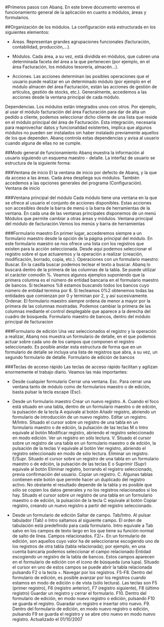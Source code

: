 #Primeros pasos con Abanq.
En este breve documento veremos el funcionamiento general de la aplicación en cuanto a módulos, áreas y formularios.

##Organización de los módulos.
La configuración está estructurada en los siguientes elementos: 
   * Áreas. Representan grandes agrupaciones funcionales (facturación, contabilidad, producción,...). 

   * Módulos. Cada área, a su vez, está dividida en módulos, que cubren una determinada faceta del área a la que pertenecen (por ejemplo, en el área Facturación, los módulos tesorerí­a, almacén...). 

   * Acciones. Las acciones determinan las posibles operaciones que el usuario puede realizar en un determinado módulo (por ejemplo en el módulo almacén del área Facturación, están las acciones de gestión de artí­culos, gestión de stocks, etc.). Generalmente, accedemos a las acciones desde la ventana principal de cada módulo. 

Dependencias. Los módulos están integrados unos con otros. Por ejemplo, al usar el módulo facturación del área Facturación para dar de alta un pedido a cliente, podemos seleccionar dicho cliente de una lista que reside en el módulo principal del área de Facturación. Esta integración, necesaria para reaprovechar datos y funcionalidad existentes, implica que algunos módulos no pueden ser instalados sin haber instalado previamente aquellos de los que dependen. Abanq controla estas dependencias y avisa al usuario cuando alguna de ellas no se cumple. 

##Modo general de funcionamiento
Abanq muestra la información al usuario siguiendo un esquema maestro - detalle. La interfaz de usuario se estructura de la siguiente forma:

###Ventana de inicio
El la ventana de inicio por defecto de Abanq, y la que da acceso a las áreas. Cada área despliega sus módulos. También accedemos a las opciones generales del programa (Configuración).
Ventana de inicio

###Ventana principal del módulo
Cada módulo tiene una ventana en la que se ofrece al usuario el conjunto de acciones disponibles. Estas acciones son accesibles desde la barra de menú o la barra de herramientas de la ventana.
En cada una de las ventanas principales disponemos de un menú Módulos que permite cambiar a otras áreas y módulos.
Ventana principal del módulo de facturación.Vemos los menús y barra de herramientas

###Formulario maestro
En primer lugar, accederemos siempre a un formulario maestro desde la opción de la página principal del módulo. En este formulario maestro se nos ofrece una lista con los registros que existen para la acción seleccionada. Desde aquí­ podemos seleccionar el registro sobre el que actuaremos y la operación a realizar (creación, modificación, borrado, copia, etc.).
Operaciones con un formulario maestro:
Buscar. En la casilla buscar podemos teclear el texto a buscar. Abanq lo buscará dentro de la primera de las columnas de la tabla. Se puede utilizar el carácter comodín %. Veamos algunos ejemplos suponiendo que la primera columna es el número de entidad bancaria en el formulario maestro de bancos. Si tecleamos %8 estamos buscando todos los bancos cuyo número de entidad termina por 8. Si tecleamos 0%2 obtenemos todas las entidades que comienzan por 0 y terminan por 2, y así sucesivamente.
Ordenar. El formulario maestro siempre ordena de menor a mayor por la primera de las columnas mostradas. Podemos cambiar la primera de las columnas mediante el control desplegable que aparece a la derecha del cuadro de búsqueda.
Formulario maestro de bancos, dentro del módulo principal de facturacion

###Formulario de edición
Una vez seleccionados el registro y la operación a realizar, Abanq nos muestra un formulario de detalle, en el que podemos actuar sobre cada uno de los campos que componen el registro seleccionado. Es posible anidar esta estructura de forma que en un formulario de detalle se incluya una lista de registros que abra, a su vez, un segundo formulario de detalle.
Formulario de edición de bancos

###Teclas de acceso rápido
Las teclas de acceso rápido facilitan y agilizan enormemente el trabajo diario. Veamos las más importantes:

   * Desde cualquier formulario
Cerrar una ventana. Esc. Para cerrar una ventana tanto de módulo como de formularios maestro o de edición, basta pulsar la tecla escape (Esc).

   * Desde un formulario maestro
Crear un nuevo registro. A. Cuando el foco está situado en una tabla, dentro de un formulario maestro o de edción, la pulsación de la tecla A equivale al botón Añadir registro, abriendo un formulario de introducción de un nuevo registro.
Editar un registro. M/Intro. Situado el cursor sobre un registro de una tabla en un formulario maestro o de edción, la pulsación de las teclas M o Intro equivale al botón Modificar registro, abriendo el registro seleccionado en modo edición.
Ver un registro en sólo lectura. V. Situado el cursor sobre un registro de una tabla en un formulario maestro o de edción, la pulsación de la teclas V equivale al botón Ver registro, abriendo el registro seleccionado en modo de sólo lectura.
Eliminar un registro. E/Supr. Situado el cursor sobre un registro de una tabla en un formulario maestro o de edción, la pulsación de las teclas E o Suprimir (Supr) equivale al botón Eliminar registro, borrando el registro seleccionado, previa confirmación del usuario.
Copiar un registro. C. Algunas tablas contienen este botón que permite hacer un duplicado del registro activo. No obstante el resultado depende de la tabla y es posible que sólo se copien los datos generales y no los registros relacionados si los hay. Situado el cursor sobre un registro de una tabla en un formulario maestro o de edción, la pulsación de la tecla C equivale al botón Copiar registro, creando un nuevo registro a partir del registro seleccionado.

   * Desde un formulario de edición
Saltar de campo. Tab/Intro. Al pulsar tabulador (Tab) o Intro saltamos al siguiente campo. El orden de tabulación está predefinido para cada formulario. Intro equivale a Tab salvo en los campos de texto largo en los que tiene su función normal de salto de línea.
Campos relacionados. F2/+. En un formulario de edición, son aquellos cuyo valor ha de seleccionarse escogiendo uno de los registros de otra tabla (tabla relacionada); por ejemplo, en una cuenta bancaria podemos seleccionar el campo relacionado Entidad escogiendo un registro de la tabla de bancos. Estos campos aparecen en el formulario de edición con el icono de búsqueda (una lupa). Situado el cursor en uno de estos campos se puede abrir la tabla relacionada pulsando F2 o la tecla +.
Navegar por los registros. F5-F8. Dentro del formulario de edición, es posible avanzar por los registros cuando estamos en modo de edición o de vista (sólo lectura). Las teclas son F5 (primer registro), F6 (registro anterior), F7 (registro siguiente), F8 (último registro)
Guardar un registro y cerrar el formulario. F10. Dentro del formulario de edición, en modo nuevo registro o edición, pulsando F10 se guarda el registro.
Guaradar un registro e insertar otro nuevo. F9. Dentro del formulario de edición, en modo nuevo registro o edición, pulsando F9 se guarda el registro y se abre otro nuevo en modo nuevo registro.
Actualizado el 01/10/2007
